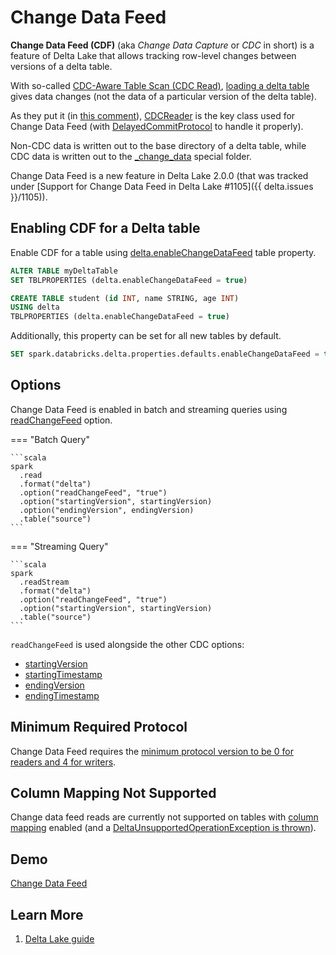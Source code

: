 # Change Data Feed

**Change Data Feed (CDF)** (aka _Change Data Capture_ or _CDC_ in short) is a feature of Delta Lake that allows tracking row-level changes between versions of a delta table.

With so-called [CDC-Aware Table Scan (CDC Read)](CDCReader.md#isCDCRead), [loading a delta table](../DeltaDataSource.md#RelationProvider-createRelation) gives data changes (not the data of a particular version of the delta table).

As they put it (in [this comment](https://github.com/delta-io/delta/commit/d90f90b6656648e170835f92152b69f77346dfcf)), [CDCReader](CDCReader.md) is the key class used for Change Data Feed (with [DelayedCommitProtocol](../DelayedCommitProtocol.md) to handle it properly).

Non-CDC data is written out to the base directory of a delta table, while CDC data is written out to the [_change_data](CDCReader.md#CDC_LOCATION) special folder.

Change Data Feed is a new feature in Delta Lake 2.0.0 (that was tracked under [Support for Change Data Feed in Delta Lake #1105]({{ delta.issues }}/1105)).

## Enabling CDF for a Delta table

Enable CDF for a table using [delta.enableChangeDataFeed](#delta.enableChangeDataFeed) table property.

```sql
ALTER TABLE myDeltaTable
SET TBLPROPERTIES (delta.enableChangeDataFeed = true)
```

```sql
CREATE TABLE student (id INT, name STRING, age INT)
USING delta
TBLPROPERTIES (delta.enableChangeDataFeed = true)
```

Additionally, this property can be set for all new tables by default.

```sql
SET spark.databricks.delta.properties.defaults.enableChangeDataFeed = true;
```

## <span id="options"><span id="readChangeFeed"> Options

Change Data Feed is enabled in batch and streaming queries using [readChangeFeed](../DeltaDataSource.md#readChangeFeed) option.

=== "Batch Query"

    ```scala
    spark
      .read
      .format("delta")
      .option("readChangeFeed", "true")
      .option("startingVersion", startingVersion)
      .option("endingVersion", endingVersion)
      .table("source")
    ```

=== "Streaming Query"

    ```scala
    spark
      .readStream
      .format("delta")
      .option("readChangeFeed", "true")
      .option("startingVersion", startingVersion)
      .table("source")
    ```

`readChangeFeed` is used alongside the other CDC options:

* [startingVersion](../DeltaDataSource.md#CDC_START_VERSION_KEY)
* [startingTimestamp](../DeltaDataSource.md#CDC_START_TIMESTAMP_KEY)
* [endingVersion](../DeltaDataSource.md#CDC_END_VERSION_KEY)
* [endingTimestamp](../DeltaDataSource.md#CDC_END_TIMESTAMP_KEY)

## Minimum Required Protocol

Change Data Feed requires the [minimum protocol version to be 0 for readers and 4 for writers](../Protocol.md#requiredMinimumProtocol).

## Column Mapping Not Supported

Change data feed reads are currently not supported on tables with [column mapping](../column-mapping/index.md) enabled (and a [DeltaUnsupportedOperationException is thrown](CDCReader.md#changesToDF)).

## Demo

[Change Data Feed](../demo/change-data-feed.md)

## Learn More

1. [Delta Lake guide](https://docs.databricks.com/delta/delta-change-data-feed.html)
